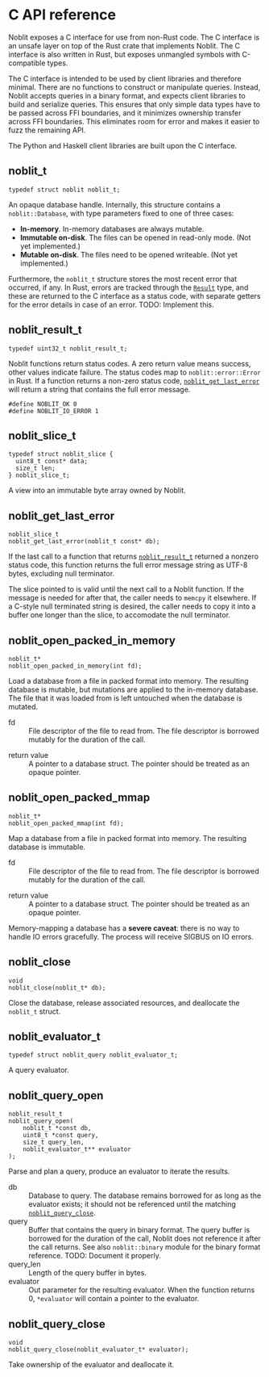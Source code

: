 # C API reference

Noblit exposes a C interface for use from non-Rust code. The C interface is an
unsafe layer on top of the Rust crate that implements Noblit. The C interface is
also written in Rust, but exposes unmangled symbols with C-compatible types.

The C interface is intended to be used by client libraries and therefore minimal.
There are no functions to construct or manipulate queries. Instead, Noblit
accepts queries in a binary format, and expects client libraries to build and
serialize queries. This ensures that only simple data types have to be passed
across <abbr>FFI</abbr> boundaries, and it minimizes ownership transfer across
<abbr>FFI</abbr> boundaries. This eliminates room for error and makes it easier
to fuzz the remaining <abbr>API</abbr>.

The Python and Haskell client libraries are built upon the C interface.

## noblit_t

    typedef struct noblit noblit_t;

An opaque database handle. Internally, this structure contains a
`noblit::Database`, with type parameters fixed to one of three cases:

 * **In-memory**. In-memory databases are always mutable.
 * **Immutable on-disk**. The files can be opened in read-only mode.
   (Not yet implemented.)
 * **Mutable on-disk**. The files need to be opened writeable.
   (Not yet implemented.)

Furthermore, the `noblit_t` structure stores the most recent error that
occurred, if any. In Rust, errors are tracked through the [`Result`][rust-result]
type, and these are returned to the C interface as a status code, with separate
getters for the error details in case of an error. TODO: Implement this.

[rust-result]: https://doc.rust-lang.org/std/result/enum.Result.html

## noblit_result_t

    typedef uint32_t noblit_result_t;

Noblit functions return status codes. A zero return value means success, other
values indicate failure. The status codes map to `noblit::error::Error` in Rust.
If a function returns a non-zero status code,
[`noblit_get_last_error`](#noblit_get_last_error) will return a string that
contains the full error message.

    #define NOBLIT_OK 0
    #define NOBLIT_IO_ERROR 1

## noblit_slice_t

    typedef struct noblit_slice {
      uint8_t const* data;
      size_t len;
    } noblit_slice_t;

A view into an immutable byte array owned by Noblit.

## noblit_get_last_error

    noblit_slice_t
    noblit_get_last_error(noblit_t const* db);

If the last call to a function that returns [`noblit_result_t`](#noblit_result_t)
returned a nonzero status code, this function returns the full error message
string as <abbr>UTF-8</abbr> bytes, excluding null terminator.

The slice pointed to is valid until the next call to a Noblit function. If the
message is needed for after that, the caller needs to `memcpy` it elsewhere. If
a C-style null terminated string is desired, the caller needs to copy it into a
buffer one longer than the slice, to accomodate the null terminator.

## noblit_open_packed_in_memory

    noblit_t*
    noblit_open_packed_in_memory(int fd);

Load a database from a file in packed format into memory. The resulting database
is mutable, but mutations are applied to the in-memory database. The file that
it was loaded from is left untouched when the database is mutated.

<dl>
  <dt>fd</dt>
  <dd>
    File descriptor of the file to read from. The file descriptor is borrowed
    mutably for the duration of the call.
  </dd>
</dl>
<dl>
  <dt>return value</dt>
  <dd>
    A pointer to a database struct.
    The pointer should be treated as an opaque pointer.
  </dd>
</dl>

## noblit_open_packed_mmap

    noblit_t*
    noblit_open_packed_mmap(int fd);

Map a database from a file in packed format into memory. The resulting database
is immutable.

<dl>
  <dt>fd</dt>
  <dd>
    File descriptor of the file to read from. The file descriptor is borrowed
    mutably for the duration of the call.
  </dd>
</dl>
<dl>
  <dt>return value</dt>
  <dd>
    A pointer to a database struct.
    The pointer should be treated as an opaque pointer.
  </dd>
</dl>

Memory-mapping a database has a **severe caveat**: there is no way to handle
<abbr>IO</abbr> errors gracefully. The process will receive <abbr>SIGBUS</abbr>
on <abbr>IO</abbr> errors.

## noblit_close

    void
    noblit_close(noblit_t* db);

Close the database, release associated resources, and deallocate the `noblit_t`
struct.

## noblit_evaluator_t

    typedef struct noblit_query noblit_evaluator_t;

A query evaluator.

## noblit_query_open

    noblit_result_t
    noblit_query_open(
        noblit_t *const db,
        uint8_t *const query,
        size_t query_len,
        noblit_evaluator_t** evaluator
    );

Parse and plan a query, produce an evaluator to iterate the results.

<dl>
  <dt>db</dt>
  <dd>
    Database to query. The database remains borrowed for as long as the
    evaluator exists; it should not be referenced until the matching
    <a href="#noblit_query_close"><code>noblit_query_close</code></a>.
  </dd>
  <dt>query</dt>
  <dd>
    Buffer that contains the query in binary format. The query buffer is
    borrowed for the duration of the call, Noblit does not reference it after
    the call returns. See also <code>noblit::binary</code> module for the binary
    format reference. TODO: Document it properly.
  </dd>
  <dt>query_len</dt>
  <dd>Length of the query buffer in bytes.</dd>
  <dt>evaluator</dt>
  <dd>
    Out parameter for the resulting evaluator. When the function returns 0,
    <code>*evaluator</code> will contain a pointer to the evaluator.
  <dd>
</dl>


## noblit_query_close

    void
    noblit_query_close(noblit_evaluator_t* evaluator);

Take ownership of the evaluator and deallocate it.
